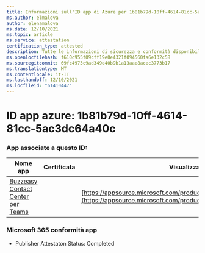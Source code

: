 ```yaml
---
title: Informazioni sull'ID app di Azure per 1b81b79d-10ff-4614-81cc-5ac3dc64a40c
ms.author: elmalova
author: elenamalova
ms.date: 12/10/2021
ms.topic: article
ms.service: attestation
certification_type: attested
description: Tutte le informazioni di sicurezza e conformità disponibili per 1b81b79d-10ff-4614-81cc-5ac3dc64a40c.
ms.openlocfilehash: f610c955f09cff19e0e4321f094560fa6e132c58
ms.sourcegitcommit: 69fc4973c9ad349e40b9b1a13aae8acec3773b17
ms.translationtype: MT
ms.contentlocale: it-IT
ms.lasthandoff: 12/10/2021
ms.locfileid: "61410447"
---
```

# <a name="azure-app-id-1b81b79d-10ff-4614-81cc-5ac3dc64a40c"></a>ID app azure: 1b81b79d-10ff-4614-81cc-5ac3dc64a40c


### <a name="apps-associated-with-this-id"></a>App associate a questo ID:
| **Nome app** | **Certificata** | **Visualizzazione in AppSource** |
|--------------|---------------|-----------------------|
| [Buzzeasy Contact Center per Teams](https://docs.microsoft.com/microsoft-365-app-certification/forward/geomant.buzzeasy_teams_contact_center) |  | [https://appsource.microsoft.com/product/office/geomant.buzzeasy_teams_contact_center](https://appsource.microsoft.com/product/office/geomant.buzzeasy_teams_contact_center) |

### <a name="microsoft-365-app-compliance-status"></a>Microsoft 365 conformità app
- Publisher Attestaton Status: Completed
